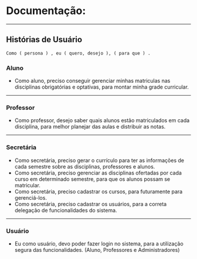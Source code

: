 # Documentação: 

---

## Histórias de Usuário

``` 
Como ( persona ) , eu ( quero, desejo ), ( para que ) .
```
### Aluno

- Como aluno, preciso conseguir gerenciar minhas matriculas nas disciplinas obrigatórias e optativas, para montar minha grade curricular.

---

### Professor

- Como professor, desejo saber quais alunos estão matriculados em cada disciplina, para melhor planejar das aulas e distribuir as notas.

---

### Secretária

- Como secretária, preciso gerar o currículo para ter as informações de cada semestre sobre as disciplinas, professores e alunos.
- Como secretária, preciso gerenciar as disciplinas ofertadas por cada curso em determinado semestre, para que os alunos possam se matricular.
- Como secretária, preciso cadastrar os cursos, para futuramente para gerenciá-los.
- Como secretária, preciso cadastrar os usuários, para a correta delegação de funcionalidades do sistema.

---
### Usuário

- Eu como usuário, devo poder fazer login no sistema, para a utilização segura das funcionalidades. (Aluno, Professores e Administradores)




